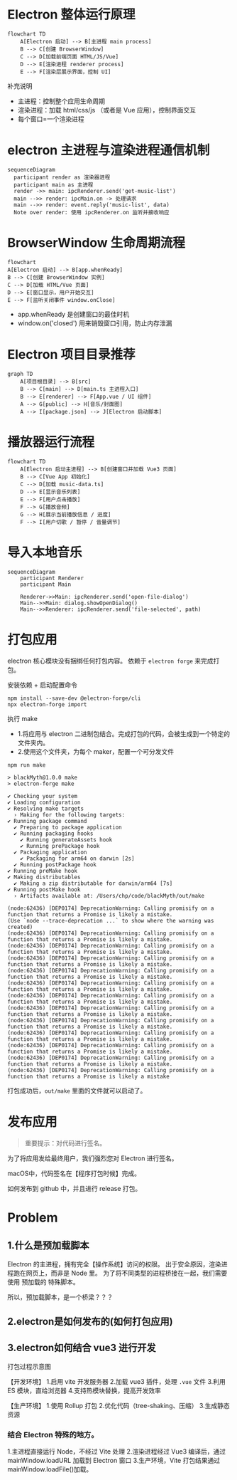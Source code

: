 # Electron 整体运行原理

```mermaid
flowchart TD
    A[Electron 启动] --> B[主进程 main process]
    B --> C[创建 BrowserWindow]
    C --> D[加载前端页面 HTML/JS/Vue]
    D --> E[渲染进程 renderer process]
    E --> F[渲染层展示界面，控制 UI]

```

补充说明

- 主进程：控制整个应用生命周期
- 渲染进程：加载 html/css/js （或者是 Vue 应用），控制界面交互
- 每个窗口=一个渲染进程

# electron 主进程与渲染进程通信机制

```mermaid
sequenceDiagram
  participant render as 渲染器进程
  participant main as 主进程
  render ->> main: ipcRenderer.send('get-music-list')
  main -->> render: ipcMain.on -> 处理请求
  main -->> render: event.reply('music-list', data)
  Note over render: 使用 ipcRenderer.on 监听并接收响应
```

# BrowserWindow 生命周期流程

```mermaid
flowchart
A[Electron 启动] --> B[app.whenReady]
B --> C[创建 BrowserWindow 实例]
C --> D[加载 HTML/Vue 页面]
D --> E[窗口显示，用户开始交互]
E --> F[监听关闭事件 window.onClose]
```

- app.whenReady 是创建窗口的最佳时机
- window.on('closed') 用来销毁窗口引用，防止内存泄漏

# Electron 项目目录推荐

```mermaid
graph TD
    A[项目根目录] --> B[src]
    B --> C[main] --> D[main.ts 主进程入口]
    B --> E[renderer] --> F[App.vue / UI 组件]
    A --> G[public] --> H[音乐/封面图]
    A --> I[package.json] --> J[Electron 启动脚本]
```

# 播放器运行流程

```mermaid
flowchart TD
    A[Electron 启动主进程] --> B[创建窗口并加载 Vue3 页面]
    B --> C[Vue App 初始化]
    C --> D[加载 music-data.ts]
    D --> E[显示音乐列表]
    E --> F[用户点击播放]
    F --> G[播放音频]
    G --> H[展示当前播放信息 / 进度]
    F --> I[用户切歌 / 暂停 / 音量调节]
```

# 导入本地音乐

```mermaid
sequenceDiagram
    participant Renderer
    participant Main

    Renderer->>Main: ipcRenderer.send('open-file-dialog')
    Main-->>Main: dialog.showOpenDialog()
    Main-->>Renderer: ipcRenderer.send('file-selected', path)
```

# 打包应用

electron 核心模块没有捆绑任何打包内容。
依赖于 `electron forge` 来完成打包。

安装依赖 + 启动配置命令
```
npm install --save-dev @electron-forge/cli
npx electron-forge import
```
执行 make
* 1.将应用与 electron 二进制包结合。完成打包的代码，会被生成到一个特定的文件夹内。
* 2.使用这个文件夹，为每个 maker，配置一个可分发文件

```shell
npm run make

> blackMyth@1.0.0 make
> electron-forge make

✔ Checking your system
✔ Loading configuration
✔ Resolving make targets
  › Making for the following targets:
✔ Running package command
  ✔ Preparing to package application
  ✔ Running packaging hooks
    ✔ Running generateAssets hook
    ✔ Running prePackage hook
  ✔ Packaging application
    ✔ Packaging for arm64 on darwin [2s]
  ✔ Running postPackage hook
✔ Running preMake hook
✔ Making distributables
  ✔ Making a zip distributable for darwin/arm64 [7s]
✔ Running postMake hook
  › Artifacts available at: /Users/chp/code/blackMyth/out/make

(node:62436) [DEP0174] DeprecationWarning: Calling promisify on a function that returns a Promise is likely a mistake.
(Use `node --trace-deprecation ...` to show where the warning was created)
(node:62436) [DEP0174] DeprecationWarning: Calling promisify on a function that returns a Promise is likely a mistake.
(node:62436) [DEP0174] DeprecationWarning: Calling promisify on a function that returns a Promise is likely a mistake.
(node:62436) [DEP0174] DeprecationWarning: Calling promisify on a function that returns a Promise is likely a mistake.
(node:62436) [DEP0174] DeprecationWarning: Calling promisify on a function that returns a Promise is likely a mistake.
(node:62436) [DEP0174] DeprecationWarning: Calling promisify on a function that returns a Promise is likely a mistake.
(node:62436) [DEP0174] DeprecationWarning: Calling promisify on a function that returns a Promise is likely a mistake.
(node:62436) [DEP0174] DeprecationWarning: Calling promisify on a function that returns a Promise is likely a mistake.
(node:62436) [DEP0174] DeprecationWarning: Calling promisify on a function that returns a Promise is likely a mistake.
(node:62436) [DEP0174] DeprecationWarning: Calling promisify on a function that returns a Promise is likely a mistake.
(node:62436) [DEP0174] DeprecationWarning: Calling promisify on a function that returns a Promise is likely a mistake.
(node:62436) [DEP0174] DeprecationWarning: Calling promisify on a function that returns a Promise is likely a mistake.
(node:62436) [DEP0174] DeprecationWarning: Calling promisify on a function that returns a Promise is likely a mistake
```

打包成功后，`out/make` 里面的文件就可以启动了。

# 发布应用
> 重要提示：对代码进行签名。

为了将应用发给最终用户，我们强烈您对 Electron 进行签名。

macOS中，代码签名在【程序打包时候】完成。

如何发布到 github 中，并且进行 release 打包。

# Problem

## 1.什么是预加载脚本
Electron 的主进程，拥有完全【操作系统】访问的权限。
出于安全原因，渲染进程跑在网页上，而非是 Node 里。
为了将不同类型的进程桥接在一起，我们需要使用 预加载的 特殊脚本。

所以，预加载脚本，是一个桥梁？？？


## 2.electron是如何发布的(如何打包应用)


## 3.electron如何结合 vue3 进行开发
打包过程示意图

【开发环境】
1.启用 vite 开发服务器
2.加载 vue3 插件，处理 `.vue` 文件
3.利用 ES 模块，直给浏览器
4.支持热模块替换，提高开发效率

【生产环境】
1.使用 Rollup 打包
2.优化代码（tree-shaking、压缩）
3.生成静态资源

### 结合 Electron 特殊的地方。
1.主进程直接运行 Node，不经过 Vite 处理
2.渲染进程经过 Vue3 编译后，通过 mainWindow.loadURL 加载到 Electron 窗口
3.生产环境，Vite 打包结果通过 mainWindow.loadFile()加载。

